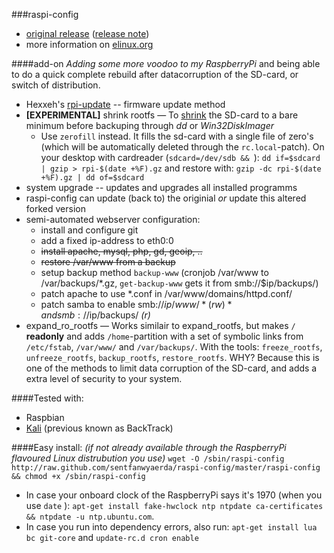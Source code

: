 ###raspi-config
- [original release](https://github.com/asb/raspi-config) ([release note](http://www.raspberrypilabs.com/raspi-config-the-new-cli-tool-raspbian/))
- more information on [elinux.org](http://elinux.org/RPi_raspi-config)

####add-on
*Adding some more voodoo to my RaspberryPi* and being able to do a quick complete rebuild after datacorruption of the SD-card, or switch of distribution.
- Hexxeh's [rpi-update](https://github.com/Hexxeh/rpi-update) -- firmware update method
- **[EXPERIMENTAL]** shrink rootfs &mdash; To [shrink](http://www.howtoforge.com/linux_resizing_ext3_partitions) the SD-card to a bare minimum before backuping through *dd* or *Win32DiskImager*
	- Use ``zerofill`` instead. It fills the sd-card with a single file of zero's (which will be automatically deleted through the ``rc.local``-patch). On your desktop with cardreader (``sdcard=/dev/sdb && ``): ``dd if=$sdcard | gzip > rpi-$(date +%F).gz`` and restore with: ``gzip -dc rpi-$(date +%F).gz | dd of=$sdcard``
- system upgrade -- updates and upgrades all installed programms
- raspi-config can update (back to) the originial *or* update this altered forked version
- semi-automated webserver configuration:
	- install and configure git
	- add a fixed ip-address to eth0:0
	- ~~install apache, mysql, php, gd, geoip, ..~~
	- ~~restore /var/www from a backup~~
	- setup backup method ``backup-www`` (cronjob /var/www to /var/backups/*.gz, ``get-backup-www`` gets it from smb://$ip/backups/)
	- patch apache to use *.conf in /var/www/domains/httpd.conf/
	- patch samba to enable smb://$ip/www/ *(rw)* and smb://$ip/backups/ *(r)*
- expand_ro_rootfs &mdash; Works similair to expand_rootfs, but makes ``/`` **readonly** and adds ``/home``-partition with a set of symbolic links from ``/etc/fstab``, ``/var/www/`` and ``/var/backups/``. With the tools: ``freeze_rootfs``, ``unfreeze_rootfs``, ``backup_rootfs``, ``restore_rootfs``. WHY? Because this is one of the methods to limit data corruption of the SD-card, and adds a extra level of security to your system.

####Tested with:
- Raspbian
- [Kali](http://kali.org/) (previous known as BackTrack)

####Easy install:
*(if not already available through the RaspberryPi flavoured Linux distrubution you use)*
``` wget -O /sbin/raspi-config http://raw.github.com/sentfanwyaerda/raspi-config/master/raspi-config && chmod +x /sbin/raspi-config ```

- In case your onboard clock of the RaspberryPi says it's 1970 (when you use ``date`` ): ``apt-get install fake-hwclock ntp ntpdate ca-certificates && ntpdate -u ntp.ubuntu.com``.
- In case you run into dependency errors, also run: ``apt-get install lua bc git-core`` and ``update-rc.d cron enable``

